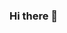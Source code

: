### Hi there 👋

<!--
**YezFire/Yezfire** is a ✨ _special_ ✨ repository because its `README.md` (this file) appears on your GitHub profile.
YezFire, a Defi deflationary and community driven coin, will power up it’s coming Web 3.0 Blockchain business and private social network. Earn passive income holding the coin.  Within its social network, there will be common features, such as Blog, Chat, E-commerce, Video, Music, etc. Included, will be a full NFT marketplace, games, etc. Come join and grow with our network! 
